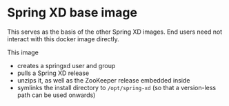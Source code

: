 # Spring XD base image
This serves as the basis of the other Spring XD images. End users need not interact with
this docker image directly.

This image 
 * creates a springxd user and group
 * pulls a Spring XD release
 * unzips it, as well as the ZooKeeper release embedded inside
 * symlinks the install directory to `/opt/spring-xd` (so that a version-less path can be used onwards)